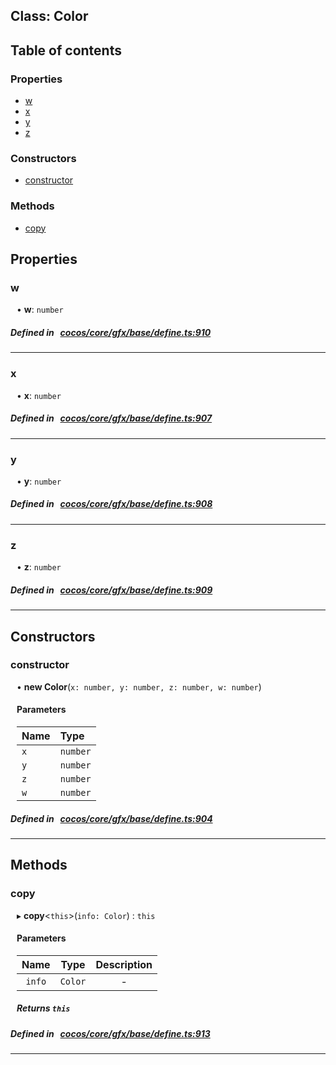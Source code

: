 
## Class: Color





<div class="table-of-content">
<h2>Table of contents</h2>


### Properties

- [ w](#w)
- [ x](#x)
- [ y](#y)
- [ z](#z)

### Constructors

- [ constructor](#constructor)

### Methods

- [ copy](#copy)
</div>

## Properties


### w
<div style="margin-left: 10px;">




•  **w**:
`number` 
</div>

##### Defined in &nbsp;   [cocos/core/gfx/base/define.ts:910](https://github.com/cocos-creator/engine/blob/c7bf6b8a9/cocos/core/gfx/base/define.ts#L910)&nbsp;


___


### x
<div style="margin-left: 10px;">




•  **x**:
`number` 
</div>

##### Defined in &nbsp;   [cocos/core/gfx/base/define.ts:907](https://github.com/cocos-creator/engine/blob/c7bf6b8a9/cocos/core/gfx/base/define.ts#L907)&nbsp;


___


### y
<div style="margin-left: 10px;">




•  **y**:
`number` 
</div>

##### Defined in &nbsp;   [cocos/core/gfx/base/define.ts:908](https://github.com/cocos-creator/engine/blob/c7bf6b8a9/cocos/core/gfx/base/define.ts#L908)&nbsp;


___


### z
<div style="margin-left: 10px;">




•  **z**:
`number` 
</div>

##### Defined in &nbsp;   [cocos/core/gfx/base/define.ts:909](https://github.com/cocos-creator/engine/blob/c7bf6b8a9/cocos/core/gfx/base/define.ts#L909)&nbsp;


___

<!---->
## Constructors


### constructor
<div style="margin-left: 10px;">

• **new Color**(`x: number, y: number, z: number, w: number`)

#### Parameters

| Name | Type |
| :------ | :------ |
| `x` | `number` |
| `y` | `number` |
| `z` | `number` |
| `w` | `number` |
</div>

##### Defined in &nbsp;   [cocos/core/gfx/base/define.ts:904](https://github.com/cocos-creator/engine/blob/c7bf6b8a9/cocos/core/gfx/base/define.ts#L904)&nbsp;


---

<!---->
## Methods

### copy

<div style="margin-left: 10px;">

▸   **copy**<`this`\>(`info: Color`) : `this`



#### Parameters

| Name | Type | Description |
| :------: | :------: | :------: |
| `info` | `Color` | - |


##### Returns `this`
</div>

##### Defined in &nbsp;   [cocos/core/gfx/base/define.ts:913](https://github.com/cocos-creator/engine/blob/c7bf6b8a9/cocos/core/gfx/base/define.ts#L913)&nbsp;
___
<!---->



